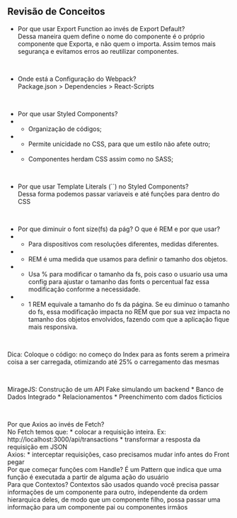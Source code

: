 ## Revisão de Conceitos

 - Por que usar Export Function ao invés de Export Default? <br>
 Dessa maneira quem define o nome do componente é o próprio componente que Exporta, e não quem o importa. Assim temos mais segurança e evitamos erros ao reutilizar componentes.

 <br>

 - Onde está a Configuração do Webpack? <br>
 Package.json > Dependencies > React-Scripts

<br>

- Por que usar Styled Components? <br>
- - Organização de códigos;
- - Permite unicidade no CSS, para que um estilo não afete outro;
- - Componentes herdam CSS assim como no SASS;

<br>

- Por que usar Template Literals (``) no Styled Components? <br>
Dessa forma podemos passar variaveis e até funções para dentro do CSS

<br>

- Por que diminuir o font size(fs) da pág? O que é REM e por que usar?<br>
- - Para dispositivos com resoluções diferentes, medidas diferentes.
- - REM é uma medida que usamos para definir o tamanho dos objetos.
- - Usa % para modificar o tamanho da fs, pois caso o usuario usa uma config para ajustar o tamanho das fonts o percentual faz essa modificação conforme a necessidade.
- - 1 REM equivale a tamanho do fs da página. Se eu diminuo o tamanho do fs, essa modificação impacta no REM que por sua vez impacta no tamanho dos objetos envolvidos, fazendo com que a aplicação fique mais responsiva.

<br>

Dica: Coloque o código: <link rel="preconnect" href=""> no começo do Index para as fonts serem a primeira coisa a ser carregada, otimizando até 25% o carregamento das mesmas

<br>

MirageJS: Construção de um API Fake simulando um backend
    * Banco de Dados Integrado
    * Relacionamentos
    * Preenchimento com dados ficticios

<br>

Por que Axios ao invés de Fetch? <br>
    No Fetch temos que:
    * colocar a requisição inteira. Ex: http://localhost:3000/api/transactions
    * transformar a resposta da requisição em JSON
<br>
    Axios:
    * interceptar requisições, caso precisamos mudar info antes do Front pegar
<br>
    Por que começar funções com Handle?
    É um Pattern que indica que uma função é executada a partir de alguma ação do usuário
<br>
    Para que Contextos?
    Contextos são usados quando você precisa passar informações de um componente para outro, independente da ordem hierarquica deles, de modo que um componente filho, possa passar uma informação para um componente pai ou componentes irmãos